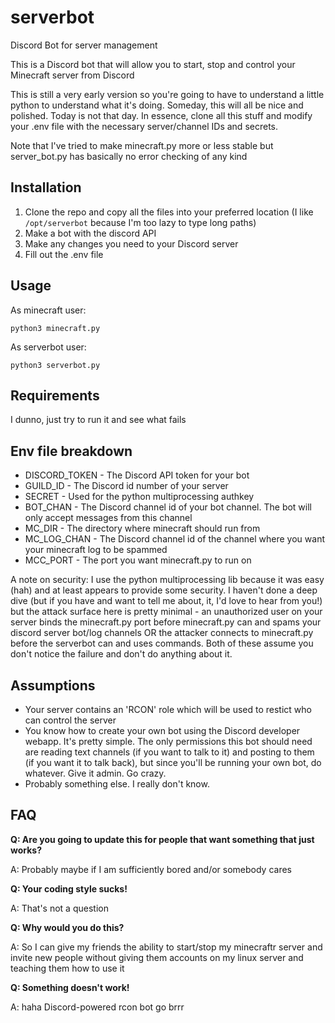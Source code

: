 # serverbot
Discord Bot for server management

This is a Discord bot that will allow you to start, stop and control your Minecraft server from Discord

This is still a very early version so you're going to have to understand a little python to understand what it's doing.
Someday, this will all be nice and polished. Today is not that day.
In essence, clone all this stuff and modify your .env file with the necessary server/channel IDs and secrets.

Note that I've tried to make minecraft.py more or less stable but server_bot.py has basically no error checking of any kind

## Installation

1. Clone the repo and copy all the files into your preferred location (I like `/opt/serverbot` because I'm too lazy to type long paths)
2. Make a bot with the discord API
3. Make any changes you need to your Discord server
4. Fill out the .env file

## Usage

As minecraft user:

```
python3 minecraft.py
```

As serverbot user:

```
python3 serverbot.py
```

## Requirements

I dunno, just try to run it and see what fails

## Env file breakdown

- DISCORD_TOKEN - The Discord API token for your bot
- GUILD_ID - The Discord id number of your server
- SECRET - Used for the python multiprocessing authkey
- BOT_CHAN - The Discord channel id of your bot channel. The bot will only accept messages from this channel
- MC_DIR - The directory where minecraft should run from
- MC_LOG_CHAN - The Discord channel id of the channel where you want your minecraft log to be spammed
- MCC_PORT - The port you want minecraft.py to run on

A note on security: I use the python multiprocessing lib because it was easy (hah) and at least appears to provide some security.
I haven't done a deep dive (but if you have and want to tell me about, it, I'd love to hear from you!) but the attack surface here
is pretty minimal - an unauthorized user on your server binds the minecraft.py port before minecraft.py can and spams your discord
server bot/log channels OR the attacker connects to minecraft.py before the serverbot can and uses commands.
Both of these assume you don't notice the failure and don't do anything about it.

## Assumptions

- Your server contains an 'RCON' role which will be used to restict who can control the server
- You know how to create your own bot using the Discord developer webapp. It's pretty simple. The only permissions this bot
  should need are reading text channels (if you want to talk to it) and posting to them (if you want it to talk back),
  but since you'll be running your own bot, do whatever. Give it admin. Go crazy.
- Probably something else. I really don't know.

## FAQ

**Q: Are you going to update this for people that want something that just works?**

A: Probably maybe if I am sufficiently bored and/or somebody cares

**Q: Your coding style sucks!**

A: That's not a question

**Q: Why would you do this?**

A: So I can give my friends the ability to start/stop my minecraftr server and invite new people without 
giving them accounts on my linux server and teaching them how to use it

**Q: Something doesn't work!**

A: haha Discord-powered rcon bot go brrr
